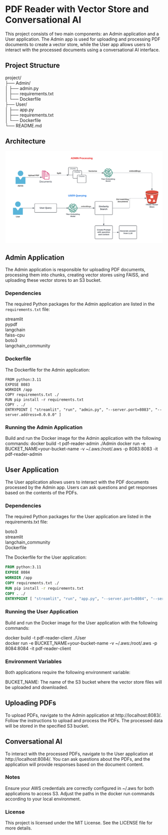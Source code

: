 # PDF Reader with Vector Store and Conversational AI

This project consists of two main components: an Admin application and a User application. The Admin app is used for uploading and processing PDF documents to create a vector store, while the User app allows users to interact with the processed documents using a conversational AI interface.

## Project Structure

project/ <br>
├── Admin/<br>
│ ├── admin.py<br>
│ ├── requirements.txt<br>
│ └── Dockerfile<br>
├── User/<br>
│ ├── app.py<br>
│ ├── requirements.txt<br>
│ └── Dockerfile<br>
└── README.md

## Architecture

![Architecture](architecture.png)

## Admin Application

The Admin application is responsible for uploading PDF documents, processing them into chunks, creating vector stores using FAISS, and uploading these vector stores to an S3 bucket.

### Dependencies

The required Python packages for the Admin application are listed in the `requirements.txt` file:

streamlit<br>
pypdf<br>
langchain<br>
faiss-cpu<br>
boto3<br>
langchain_community<br>


### Dockerfile

The Dockerfile for the Admin application:

```Dockerfile<br>
FROM python:3.11
EXPOSE 8083
WORKDIR /app
COPY requirements.txt ./
RUN pip install -r requirements.txt
COPY . ./
ENTRYPOINT [ "streamlit", "run", "admin.py", "--server.port=8083", "--server.address=0.0.0.0" ]
```
### Running the Admin Application
Build and run the Docker image for the Admin application with the following commands:
docker build -t pdf-reader-admin ./Admin
docker run -e BUCKET_NAME=your-bucket-name -v ~/.aws:/root/.aws -p 8083:8083 -it pdf-reader-admin

## User Application
The User application allows users to interact with the PDF documents processed by the Admin app. Users can ask questions and get responses based on the contents of the PDFs.

### Dependencies
The required Python packages for the User application are listed in the requirements.txt file:

boto3<br>
streamlit<br>
langchain_community<br>
Dockerfile<br>

The Dockerfile for the User application:<br>

```Dockerfile (User)
FROM python:3.11
EXPOSE 8084
WORKDIR /app
COPY requirements.txt ./
RUN pip install -r requirements.txt
COPY . ./
ENTRYPOINT [ "streamlit", "run", "app.py", "--server.port=8084", "--server.address=0.0.0.0" ]
```

### Running the User Application
Build and run the Docker image for the User application with the following commands:

docker build -t pdf-reader-client ./User<br>
docker run -e BUCKET_NAME=your-bucket-name -v ~/.aws:/root/.aws -p 8084:8084 -it pdf-reader-client<br>

### Environment Variables
Both applications require the following environment variable:

BUCKET_NAME: The name of the S3 bucket where the vector store files will be uploaded and downloaded.<br>

## Uploading PDFs
To upload PDFs, navigate to the Admin application at http://localhost:8083/. Follow the instructions to upload and process the PDFs. The processed data will be stored in the specified S3 bucket.

## Conversational AI
To interact with the processed PDFs, navigate to the User application at http://localhost:8084/. You can ask questions about the PDFs, and the application will provide responses based on the document content.

### Notes
Ensure your AWS credentials are correctly configured in ~/.aws for both applications to access S3.
Adjust the paths in the docker run commands according to your local environment.

### License
This project is licensed under the MIT License. See the LICENSE file for more details.
